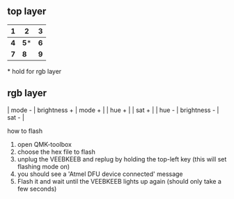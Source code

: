   ## top layer

|   1  |   2  |   3  |
|------|------|------|
|   **4**  |   **5**\* |   **6**  |
|   **7**  |   **8**  |   **9**  |


  \* hold for rgb layer

  ## rgb layer

  | mode - | brightness +  | mode + |
  | hue +  |               | sat +  |
  | hue -  | brightness -  | sat -  |


  
  how to flash
  1) open QMK-toolbox
  2) choose the hex file to flash
  3) unplug the VEEBKEEB and replug by holding the top-left key (this will set flashing mode on)
  4) you should see a 'Atmel DFU device connected' message
  5) Flash it and wait until the VEEBKEEB lights up again (should only take a few seconds)

